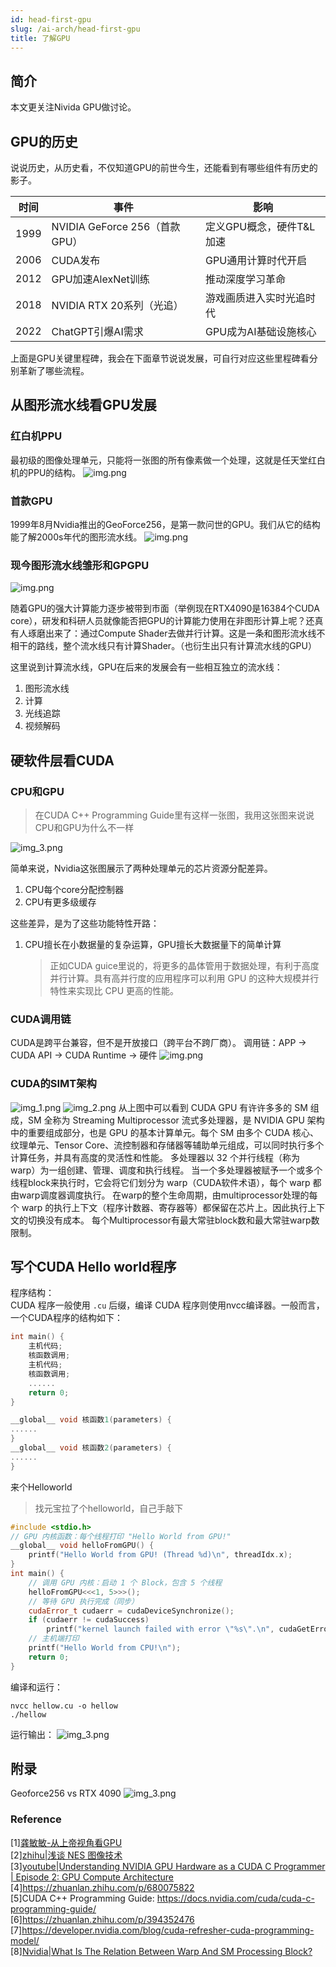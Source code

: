 ```yaml
---
id: head-first-gpu
slug: /ai-arch/head-first-gpu
title: 了解GPU
---
```


## 简介
本文更关注Nivida GPU做讨论。

## GPU的历史

说说历史，从历史看，不仅知道GPU的前世今生，还能看到有哪些组件有历史的影子。

| ​时间| 	事件                                      | 	​影响             |
|----------------------|------------------------|------------------|
| 1999	| NVIDIA GeForce 256（首款GPU）	| 定义GPU概念，硬件T&L加速  |
| 2006	| CUDA发布	| 	GPU通用计算时代开启     |
| 2012		| GPU加速AlexNet训练		| 推动深度学习革命         |
| 2018		| NVIDIA RTX 20系列（光追）	| 	游戏画质进入实时光追时代    |
| 2022		| ChatGPT引爆AI需求	| 	GPU成为AI基础设施核心   |


上面是GPU关键里程碑，我会在下面章节说说发展，可自行对应这些里程碑看分别革新了哪些流程。

## 从图形流水线看GPU发展

### 红白机PPU

最初级的图像处理单元，只能将一张图的所有像素做一个处理，这就是任天堂红白机的PPU的结构。
![img.png](PPU.png)


### 首款GPU

1999年8月Nvidia推出的GeoForce256，是第一款问世的GPU。我们从它的结构能了解2000s年代的图形流水线。
![img.png](geForce256.png)

### 现今图形流水线雏形和GPGPU

![img.png](modern_graph_pipeline.png)

随着GPU的强大计算能力逐步被带到市面（举例现在RTX4090是16384个CUDA core），研发和科研人员就像能否把GPU的计算能力使用在非图形计算上呢？还真有人琢磨出来了：通过Compute Shader去做并行计算。这是一条和图形流水线不相干的路线，整个流水线只有计算Shader。（也衍生出只有计算流水线的GPU）

这里说到计算流水线，GPU在后来的发展会有一些相互独立的流水线：
1. 图形流水线
2. 计算
3. 光线追踪
4. 视频解码

## 硬软件层看CUDA
### CPU和GPU

> 在CUDA C++ Programming Guide里有这样一张图，我用这张图来说说CPU和GPU为什么不一样

![img_3.png](cpu_vs_gpu.png)

简单来说，Nvidia这张图展示了两种处理单元的芯片资源分配差异。
1. CPU每个core分配控制器
2. CPU有更多级缓存  

这些差异，是为了这些功能特性开路：
1. CPU擅长在小数据量的复杂运算，GPU擅长大数据量下的简单计算
   > 正如CUDA guice里说的，将更多的晶体管用于数据处理，有利于高度并行计算。具有高并行度的应用程序可以利用 GPU 的这种大规模并行特性来实现比 CPU 更高的性能。

### CUDA调用链
CUDA是跨平台兼容，但不是开放接口（跨平台不跨厂商）。
调用链：APP -> CUDA API -> CUDA Runtime -> 硬件
![img.png](img.png)

### CUDA的SIMT架构
![img_1.png](img_1.png)
![img_2.png](img_2.png)
从上图中可以看到 CUDA GPU 有许许多多的 SM 组成，SM 全称为 Streaming Multiprocessor 流式多处理器，是 NVIDIA GPU 架构中的重要组成部分，也是 GPU 的基本计算单元。每个 SM 由多个 CUDA 核心、纹理单元、Tensor Core、流控制器和存储器等辅助单元组成，可以同时执行多个计算任务，并具有高度的灵活性和性能。
多处理器以 32 个并行线程（称为 warp）为一组创建、管理、调度和执行线程。
当一个多处理器被赋予一个或多个线程block来执行时，它会将它们划分为 warp（CUDA软件术语），每个 warp 都由warp调度器调度执行。
在warp的整个生命周期，由multiprocessor处理的每个 warp 的执行上下文（程序计数器、寄存器等）都保留在芯片上。因此执行上下文的切换没有成本。
每个Multiprocessor有最大常驻block数和最大常驻warp数限制。

## 写个CUDA Hello world程序

程序结构：  
CUDA 程序一般使用 `.cu` 后缀，编译 CUDA 程序则使用nvcc编译器。一般而言，一个CUDA程序的结构如下：
~~~c++
int main() {
    主机代码;
    核函数调用;
    主机代码;
    核函数调用;
    ......
    return 0;  
}

__global__ void 核函数1(parameters) {
......
}
__global__ void 核函数2(parameters) {
......
}
~~~

来个Helloworld
> 找元宝拉了个helloworld，自己手敲下

~~~c++
#include <stdio.h>
// GPU 内核函数：每个线程打印 "Hello World from GPU!"
__global__ void helloFromGPU() {
    printf("Hello World from GPU! (Thread %d)\n", threadIdx.x);
}
int main() {
    // 调用 GPU 内核：启动 1 个 Block，包含 5 个线程
    helloFromGPU<<<1, 5>>>();
    // 等待 GPU 执行完成（同步）
    cudaError_t cudaerr = cudaDeviceSynchronize();
    if (cudaerr != cudaSuccess)
        printf("kernel launch failed with error \"%s\".\n", cudaGetErrorString(cudaerr));
    // 主机端打印
    printf("Hello World from CPU!\n");
    return 0;
}

~~~

编译和运行：
~~~
nvcc hellow.cu -o hellow
./hellow
~~~

运行输出：
![img_3.png](cuda_hellow_output.png)

## 附录

Geoforce256 vs RTX 4090
![img_3.png](img_3.png)

### Reference
[1][龚敏敏-从上帝视角看GPU](https://www.bilibili.com/video/BV1bi421k7eR?spm_id_from=333.788.videopod.sections&vd_source=7a652b1f157c8aa8d3d38a64532b2236)  
[2][zhihu|浅谈 NES 图像技术](https://zhuanlan.zhihu.com/p/34144965)  
[3][youtube|Understanding NVIDIA GPU Hardware as a CUDA C Programmer | Episode 2: GPU Compute Architecture](https://www.youtube.com/watch?v=1Goq8Yc3dfo)  
[4]https://zhuanlan.zhihu.com/p/680075822  
[5]CUDA C++ Programming Guide: https://docs.nvidia.com/cuda/cuda-c-programming-guide/  
[6]https://zhuanlan.zhihu.com/p/394352476  
[7]https://developer.nvidia.com/blog/cuda-refresher-cuda-programming-model/  
[8][Nvidia|What Is The Relation Between Warp And SM Processing Block?](https://forums.developer.nvidia.com/t/what-is-the-relation-between-warp-and-sm-processing-block/61666)  















